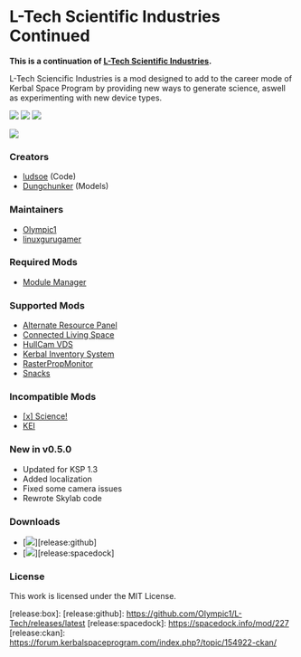 # L-Tech Scientific Industries Continued
**This is a continuation of [L-Tech Scientific Industries](https://forum.kerbalspaceprogram.com/index.php?/topic/49319-ltech/).**

L-Tech Sciencific Industries is a mod designed to add to the career mode of Kerbal Space Program by providing new ways to generate science, aswell as experimenting with new device types.

[![][shield:ksp]][site:ksp]
[![][shield:ckan]][thread:ckan]
[![][shield:mit]][file:license]

[![][logo:ltech]][thread:ltech]

### Creators
* [ludsoe](https://forum.kerbalspaceprogram.com/index.php?/profile/6624-ludsoe/) (Code)
* [Dungchunker](https://forum.kerbalspaceprogram.com/index.php?/profile/67255-dungchunker/) (Models)

### Maintainers
* [Olympic1](https://forum.kerbalspaceprogram.com/index.php?/profile/79730-olympic1/)
* [linuxgurugamer](https://forum.kerbalspaceprogram.com/index.php?/profile/129964-linuxgurugamer/)

### Required Mods
* [Module Manager](https://forum.kerbalspaceprogram.com/index.php?/topic/50533-mm/)

### Supported Mods
* [Alternate Resource Panel](https://forum.kerbalspaceprogram.com/index.php?/topic/54876-arp/)
* [Connected Living Space](https://forum.kerbalspaceprogram.com/index.php?/topic/109972-cls/)
* [HullCam VDS](https://forum.kerbalspaceprogram.com/index.php?/topic/145633-vds/)
* [Kerbal Inventory System](https://forum.kerbalspaceprogram.com/index.php?/topic/101928-kis/)
* [RasterPropMonitor](https://forum.kerbalspaceprogram.com/index.php?/topic/105821-rpm/)
* [Snacks](https://forum.kerbalspaceprogram.com/index.php?/topic/149604-snacks/)

### Incompatible Mods
* [[x] Science!](https://forum.kerbalspaceprogram.com/index.php?/topic/107661-science)
* [KEI](https://forum.kerbalspaceprogram.com/index.php?/topic/143433-kei)

### New in v0.5.0
* Updated for KSP 1.3
* Added localization
* Fixed some camera issues
* Rewrote Skylab code

### Downloads
* [![][image:github]][release:github]
* [![][image:spacedock]][release:spacedock]

### License
This work is licensed under the MIT License.



[site:ksp]: https://kerbalspaceprogram.com/
[thread:ckan]: https://forum.kerbalspaceprogram.com/index.php?/topic/154922-ckan/
[file:license]: https://github.com/Olympic1/L-Tech/blob/master/LICENSE.txt

[shield:ksp]: https://img.shields.io/badge/KSP-v1.3.x-green.svg
[shield:ckan]: https://img.shields.io/badge/CKAN-Indexed-brightgreen.svg
[shield:mit]: https://img.shields.io/badge/License-MIT-blue.svg

[logo:ltech]: https://github.com/Olympic1/L-Tech/blob/master/GameData/LTech/Flags/LTechScience.png
[thread:ltech]: https://forum.kerbalspaceprogram.com/index.php?/topic/49319-ltech/

[release:dropbox]:
[release:onedrive]:
[release:box]:
[release:github]: https://github.com/Olympic1/L-Tech/releases/latest
[release:spacedock]: https://spacedock.info/mod/227
[release:ckan]: https://forum.kerbalspaceprogram.com/index.php?/topic/154922-ckan/

[image:dropbox]: http://i60.tinypic.com/70jj43.jpg
[image:onedrive]: http://i67.tinypic.com/169lvds.png
[image:box]: http://i68.tinypic.com/2zxur92.png
[image:github]: http://i59.tinypic.com/2i11u2d.jpg
[image:spacedock]: http://i65.tinypic.com/ot0ks9.jpg
[image:ckan]: http://i59.tinypic.com/jidcvk.jpg
